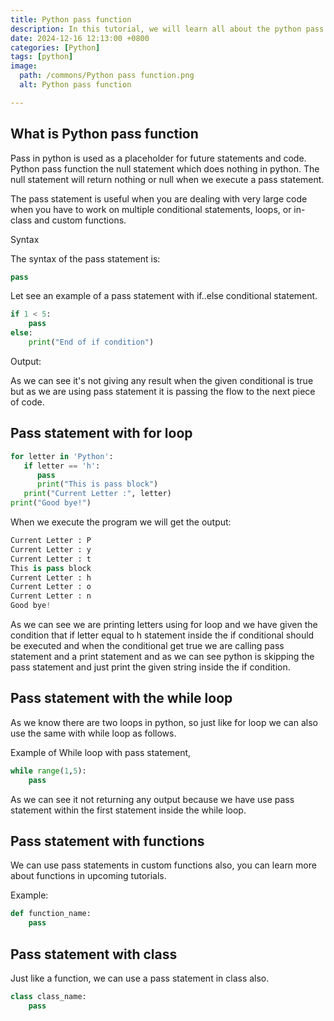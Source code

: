 ```yaml
---
title: Python pass function
description: In this tutorial, we will learn all about the python pass function.
date: 2024-12-16 12:13:00 +0800
categories: [Python]
tags: [python]
image:
  path: /commons/Python pass function.png
  alt: Python pass function 

---
```


## What is Python pass function 

Pass in python is used as a placeholder for future statements and code. Python pass function the null statement which does nothing in python. The null statement will return nothing or null when we execute a pass statement.

The pass statement is useful when you are dealing with very large code when you have to work on multiple conditional statements, loops, or in-class and custom functions.

Syntax

The syntax of the pass statement is:

```python
pass
```

Let see an example of a pass statement with if..else conditional statement.

```python
if 1 < 5:
    pass
else:
    print("End of if condition")
```

Output:

As we can see it's not giving any result when the given conditional is true but as we are using pass statement it is passing the flow to the next piece of code.


## Pass statement with for loop 

```python
for letter in 'Python': 
   if letter == 'h':
      pass
      print("This is pass block")
   print("Current Letter :", letter)
print("Good bye!")
```

When we execute the program we will get the output:

```python
Current Letter : P
Current Letter : y
Current Letter : t
This is pass block
Current Letter : h
Current Letter : o
Current Letter : n
Good bye!
```

As we can see we are printing letters using for loop and we have given the condition that if letter equal to h statement inside the if conditional should be executed and when the conditional get true we are calling pass statement and a print statement and as we can see python is skipping the pass statement and just print the given string inside the if condition.

## Pass statement with the while loop

As we know there are two loops in python, so just like for loop we can also use the same with while loop as follows.

Example of While loop with pass statement,

```python 
while range(1,5):  
	pass
```  
As we can see it not returning any output because we have use pass statement within the first statement inside the while loop.

## Pass statement with functions

We can use pass statements in custom functions also, you can learn more about functions in upcoming tutorials.

Example:

```python
def function_name:
	pass
```

## Pass statement with class

Just like a function, we can use a pass statement in class also.

```python
class class_name:
	pass
```

